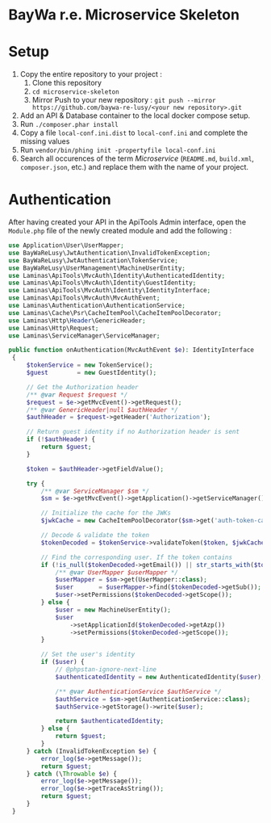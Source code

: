 BayWa r.e. Microservice Skeleton
================================

# Setup

1. Copy the entire repository to your project :
   1. Clone this repository
   2. `cd microservice-skeleton`
   3. Mirror Push to your new repository : `git push --mirror https://github.com/baywa-re-lusy/<your new repository>.git`
2. Add an API & Database container to the local docker compose setup.
2. Run `./composer.phar install`
3. Copy a file `local-conf.ini.dist` to `local-conf.ini` and complete the missing values
4. Run `vendor/bin/phing init -propertyfile local-conf.ini`
5. Search all occurences of the term *Microservice* (`README.md`, `build.xml`, `composer.json`, etc.) and replace them with the name of your project.

# Authentication

After having created your API in the ApiTools Admin interface, open the `Module.php` file of the newly created module and add the following :

```php
use Application\User\UserMapper;
use BayWaReLusy\JwtAuthentication\InvalidTokenException;
use BayWaReLusy\JwtAuthentication\TokenService;
use BayWaReLusy\UserManagement\MachineUserEntity;
use Laminas\ApiTools\MvcAuth\Identity\AuthenticatedIdentity;
use Laminas\ApiTools\MvcAuth\Identity\GuestIdentity;
use Laminas\ApiTools\MvcAuth\Identity\IdentityInterface;
use Laminas\ApiTools\MvcAuth\MvcAuthEvent;
use Laminas\Authentication\AuthenticationService;
use Laminas\Cache\Psr\CacheItemPool\CacheItemPoolDecorator;
use Laminas\Http\Header\GenericHeader;
use Laminas\Http\Request;
use Laminas\ServiceManager\ServiceManager;

public function onAuthentication(MvcAuthEvent $e): IdentityInterface
 {
     $tokenService = new TokenService();
     $guest        = new GuestIdentity();

     // Get the Authorization header
     /** @var Request $request */
     $request = $e->getMvcEvent()->getRequest();
     /** @var GenericHeader|null $authHeader */
     $authHeader = $request->getHeader('Authorization');

     // Return guest identity if no Authorization header is sent
     if (!$authHeader) {
         return $guest;
     }

     $token = $authHeader->getFieldValue();

     try {
         /** @var ServiceManager $sm */
         $sm = $e->getMvcEvent()->getApplication()->getServiceManager();

         // Initialize the cache for the JWKs
         $jwkCache = new CacheItemPoolDecorator($sm->get('auth-token-cache'));

         // Decode & validate the token
         $tokenDecoded = $tokenService->validateToken($token, $jwkCache, $sm->get('config')['auth']['jwksUrl']);

         // Find the corresponding user. If the token contains
         if (!is_null($tokenDecoded->getEmail()) || str_starts_with($tokenDecoded->getSub(), 'auth0|')) {
             /** @var UserMapper $userMapper */
             $userMapper = $sm->get(UserMapper::class);
             $user       = $userMapper->find($tokenDecoded->getSub());
             $user->setPermissions($tokenDecoded->getScope());
         } else {
             $user = new MachineUserEntity();
             $user
                 ->setApplicationId($tokenDecoded->getAzp())
                 ->setPermissions($tokenDecoded->getScope());
         }

         // Set the user's identity
         if ($user) {
             // @phpstan-ignore-next-line
             $authenticatedIdentity = new AuthenticatedIdentity($user);

             /** @var AuthenticationService $authService */
             $authService = $sm->get(AuthenticationService::class);
             $authService->getStorage()->write($user);

             return $authenticatedIdentity;
         } else {
             return $guest;
         }
     } catch (InvalidTokenException $e) {
         error_log($e->getMessage());
         return $guest;
     } catch (\Throwable $e) {
         error_log($e->getMessage());
         error_log($e->getTraceAsString());
         return $guest;
     }
 }
```
